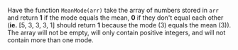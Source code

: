 Have the function ```MeanMode(arr)``` take the array of numbers stored in ```arr``` and return **1** if the mode equals the mean, **0** if they don't equal each other (**ie.** [5, 3, 3, 3, 1] should return **1** because the mode (3) equals the mean (3)). The array will not be empty, will only contain positive integers, and will not contain more than one mode.
